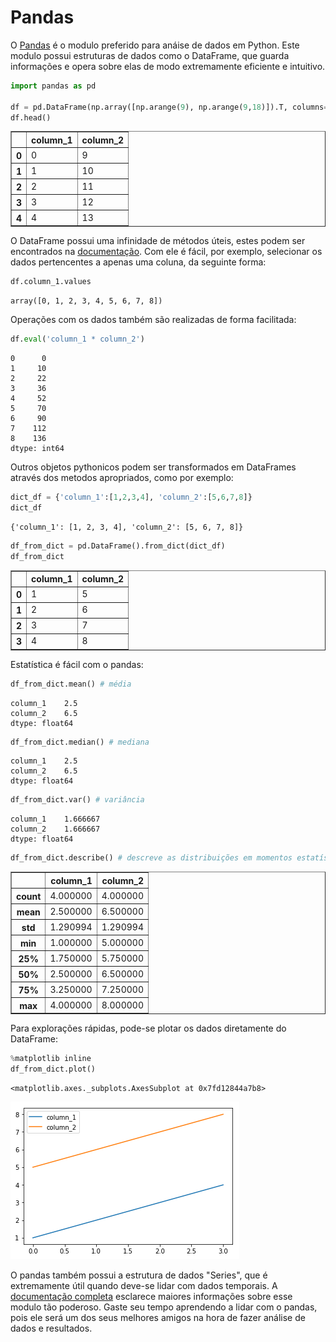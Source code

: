 # Pandas

O [Pandas](http://pandas.pydata.org/) é o modulo preferido para anáise de dados em Python. Este modulo possui estruturas de dados como o DataFrame, que guarda informações e opera sobre elas de modo extremamente eficiente e intuitivo.


```python
import pandas as pd

df = pd.DataFrame(np.array([np.arange(9), np.arange(9,18)]).T, columns=['column_1', 'column_2'])
df.head()
```




<div>
<style scoped>
    .dataframe tbody tr th:only-of-type {
        vertical-align: middle;
    }

    .dataframe tbody tr th {
        vertical-align: top;
    }

    .dataframe thead th {
        text-align: right;
    }
</style>
<table border="1" class="dataframe">
  <thead>
    <tr style="text-align: right;">
      <th></th>
      <th>column_1</th>
      <th>column_2</th>
    </tr>
  </thead>
  <tbody>
    <tr>
      <th>0</th>
      <td>0</td>
      <td>9</td>
    </tr>
    <tr>
      <th>1</th>
      <td>1</td>
      <td>10</td>
    </tr>
    <tr>
      <th>2</th>
      <td>2</td>
      <td>11</td>
    </tr>
    <tr>
      <th>3</th>
      <td>3</td>
      <td>12</td>
    </tr>
    <tr>
      <th>4</th>
      <td>4</td>
      <td>13</td>
    </tr>
  </tbody>
</table>
</div>



O DataFrame possui uma infinidade de métodos úteis, estes podem ser encontrados na [documentação](http://pandas.pydata.org/pandas-docs/stable/generated/pandas.DataFrame.html). Com ele é fácil, por exemplo, selecionar os dados pertencentes a apenas uma coluna, da seguinte forma:


```python
df.column_1.values
```




    array([0, 1, 2, 3, 4, 5, 6, 7, 8])



Operações com os dados também são realizadas de forma facilitada:


```python
df.eval('column_1 * column_2')
```




    0      0
    1     10
    2     22
    3     36
    4     52
    5     70
    6     90
    7    112
    8    136
    dtype: int64



Outros objetos pythonicos podem ser transformados em DataFrames através dos metodos apropriados, como por exemplo:


```python
dict_df = {'column_1':[1,2,3,4], 'column_2':[5,6,7,8]}
dict_df
```




    {'column_1': [1, 2, 3, 4], 'column_2': [5, 6, 7, 8]}




```python
df_from_dict = pd.DataFrame().from_dict(dict_df)
df_from_dict
```




<div>
<style scoped>
    .dataframe tbody tr th:only-of-type {
        vertical-align: middle;
    }

    .dataframe tbody tr th {
        vertical-align: top;
    }

    .dataframe thead th {
        text-align: right;
    }
</style>
<table border="1" class="dataframe">
  <thead>
    <tr style="text-align: right;">
      <th></th>
      <th>column_1</th>
      <th>column_2</th>
    </tr>
  </thead>
  <tbody>
    <tr>
      <th>0</th>
      <td>1</td>
      <td>5</td>
    </tr>
    <tr>
      <th>1</th>
      <td>2</td>
      <td>6</td>
    </tr>
    <tr>
      <th>2</th>
      <td>3</td>
      <td>7</td>
    </tr>
    <tr>
      <th>3</th>
      <td>4</td>
      <td>8</td>
    </tr>
  </tbody>
</table>
</div>



Estatística é fácil com o pandas:


```python
df_from_dict.mean() # média
```




    column_1    2.5
    column_2    6.5
    dtype: float64




```python
df_from_dict.median() # mediana
```




    column_1    2.5
    column_2    6.5
    dtype: float64




```python
df_from_dict.var() # variância
```




    column_1    1.666667
    column_2    1.666667
    dtype: float64




```python
df_from_dict.describe() # descreve as distribuições em momentos estatísticos
```




<div>
<style scoped>
    .dataframe tbody tr th:only-of-type {
        vertical-align: middle;
    }

    .dataframe tbody tr th {
        vertical-align: top;
    }

    .dataframe thead th {
        text-align: right;
    }
</style>
<table border="1" class="dataframe">
  <thead>
    <tr style="text-align: right;">
      <th></th>
      <th>column_1</th>
      <th>column_2</th>
    </tr>
  </thead>
  <tbody>
    <tr>
      <th>count</th>
      <td>4.000000</td>
      <td>4.000000</td>
    </tr>
    <tr>
      <th>mean</th>
      <td>2.500000</td>
      <td>6.500000</td>
    </tr>
    <tr>
      <th>std</th>
      <td>1.290994</td>
      <td>1.290994</td>
    </tr>
    <tr>
      <th>min</th>
      <td>1.000000</td>
      <td>5.000000</td>
    </tr>
    <tr>
      <th>25%</th>
      <td>1.750000</td>
      <td>5.750000</td>
    </tr>
    <tr>
      <th>50%</th>
      <td>2.500000</td>
      <td>6.500000</td>
    </tr>
    <tr>
      <th>75%</th>
      <td>3.250000</td>
      <td>7.250000</td>
    </tr>
    <tr>
      <th>max</th>
      <td>4.000000</td>
      <td>8.000000</td>
    </tr>
  </tbody>
</table>
</div>



Para explorações rápidas, pode-se plotar os dados diretamente do DataFrame:


```python
%matplotlib inline
df_from_dict.plot()
```




    <matplotlib.axes._subplots.AxesSubplot at 0x7fd12844a7b8>




![png](intro_pandas_files/intro_pandas_15_1.png)


O pandas também possui a estrutura de dados "Series", que é extremamente útil quando deve-se lidar com dados temporais.
A [documentação completa](http://pandas.pydata.org/pandas-docs/stable/api.html) esclarece maiores informações sobre esse modulo tão poderoso. Gaste seu tempo aprendendo a lidar com o pandas, pois ele será um dos seus melhores amigos na hora de fazer análise de dados e resultados.

